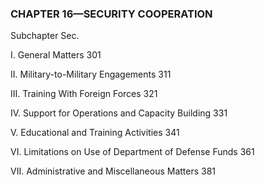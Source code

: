 ### **CHAPTER 16—SECURITY COOPERATION** ###

Subchapter Sec.

I. General Matters 301

II. Military-to-Military Engagements 311

III. Training With Foreign Forces 321

IV. Support for Operations and Capacity Building 331

V. Educational and Training Activities 341

VI. Limitations on Use of Department of Defense Funds 361

VII. Administrative and Miscellaneous Matters 381